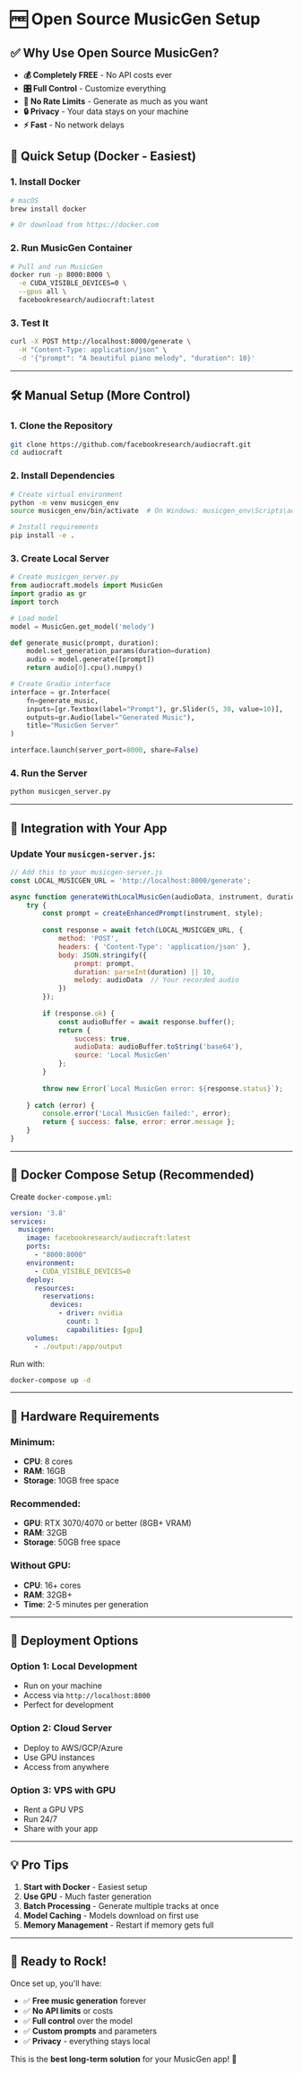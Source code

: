# 🆓 Open Source MusicGen Setup

## ✅ **Why Use Open Source MusicGen?**

- **💰 Completely FREE** - No API costs ever
- **🎛️ Full Control** - Customize everything
- **🚀 No Rate Limits** - Generate as much as you want
- **🔒 Privacy** - Your data stays on your machine
- **⚡ Fast** - No network delays

## 🚀 **Quick Setup (Docker - Easiest)**

### 1. **Install Docker**
```bash
# macOS
brew install docker

# Or download from https://docker.com
```

### 2. **Run MusicGen Container**
```bash
# Pull and run MusicGen
docker run -p 8000:8000 \
  -e CUDA_VISIBLE_DEVICES=0 \
  --gpus all \
  facebookresearch/audiocraft:latest
```

### 3. **Test It**
```bash
curl -X POST http://localhost:8000/generate \
  -H "Content-Type: application/json" \
  -d '{"prompt": "A beautiful piano melody", "duration": 10}'
```

---

## 🛠️ **Manual Setup (More Control)**

### 1. **Clone the Repository**
```bash
git clone https://github.com/facebookresearch/audiocraft.git
cd audiocraft
```

### 2. **Install Dependencies**
```bash
# Create virtual environment
python -m venv musicgen_env
source musicgen_env/bin/activate  # On Windows: musicgen_env\Scripts\activate

# Install requirements
pip install -e .
```

### 3. **Create Local Server**
```python
# Create musicgen_server.py
from audiocraft.models import MusicGen
import gradio as gr
import torch

# Load model
model = MusicGen.get_model('melody')

def generate_music(prompt, duration):
    model.set_generation_params(duration=duration)
    audio = model.generate([prompt])
    return audio[0].cpu().numpy()

# Create Gradio interface
interface = gr.Interface(
    fn=generate_music,
    inputs=[gr.Textbox(label="Prompt"), gr.Slider(5, 30, value=10)],
    outputs=gr.Audio(label="Generated Music"),
    title="MusicGen Server"
)

interface.launch(server_port=8000, share=False)
```

### 4. **Run the Server**
```bash
python musicgen_server.py
```

---

## 🔧 **Integration with Your App**

### Update Your `musicgen-server.js`:

```javascript
// Add this to your musicgen-server.js
const LOCAL_MUSICGEN_URL = 'http://localhost:8000/generate';

async function generateWithLocalMusicGen(audioData, instrument, duration) {
    try {
        const prompt = createEnhancedPrompt(instrument, style);
        
        const response = await fetch(LOCAL_MUSICGEN_URL, {
            method: 'POST',
            headers: { 'Content-Type': 'application/json' },
            body: JSON.stringify({
                prompt: prompt,
                duration: parseInt(duration) || 10,
                melody: audioData  // Your recorded audio
            })
        });
        
        if (response.ok) {
            const audioBuffer = await response.buffer();
            return {
                success: true,
                audioData: audioBuffer.toString('base64'),
                source: 'Local MusicGen'
            };
        }
        
        throw new Error(`Local MusicGen error: ${response.status}`);
        
    } catch (error) {
        console.error('Local MusicGen failed:', error);
        return { success: false, error: error.message };
    }
}
```

---

## 🐳 **Docker Compose Setup (Recommended)**

Create `docker-compose.yml`:

```yaml
version: '3.8'
services:
  musicgen:
    image: facebookresearch/audiocraft:latest
    ports:
      - "8000:8000"
    environment:
      - CUDA_VISIBLE_DEVICES=0
    deploy:
      resources:
        reservations:
          devices:
            - driver: nvidia
              count: 1
              capabilities: [gpu]
    volumes:
      - ./output:/app/output
```

Run with:
```bash
docker-compose up -d
```

---

## 🎯 **Hardware Requirements**

### **Minimum:**
- **CPU**: 8 cores
- **RAM**: 16GB
- **Storage**: 10GB free space

### **Recommended:**
- **GPU**: RTX 3070/4070 or better (8GB+ VRAM)
- **RAM**: 32GB
- **Storage**: 50GB free space

### **Without GPU:**
- **CPU**: 16+ cores
- **RAM**: 32GB+
- **Time**: 2-5 minutes per generation

---

## 🚀 **Deployment Options**

### **Option 1: Local Development**
- Run on your machine
- Access via `http://localhost:8000`
- Perfect for development

### **Option 2: Cloud Server**
- Deploy to AWS/GCP/Azure
- Use GPU instances
- Access from anywhere

### **Option 3: VPS with GPU**
- Rent a GPU VPS
- Run 24/7
- Share with your app

---

## 💡 **Pro Tips**

1. **Start with Docker** - Easiest setup
2. **Use GPU** - Much faster generation
3. **Batch Processing** - Generate multiple tracks at once
4. **Model Caching** - Models download on first use
5. **Memory Management** - Restart if memory gets full

---

## 🎵 **Ready to Rock!**

Once set up, you'll have:
- ✅ **Free music generation** forever
- ✅ **No API limits** or costs
- ✅ **Full control** over the model
- ✅ **Custom prompts** and parameters
- ✅ **Privacy** - everything stays local

This is the **best long-term solution** for your MusicGen app! 🎉


